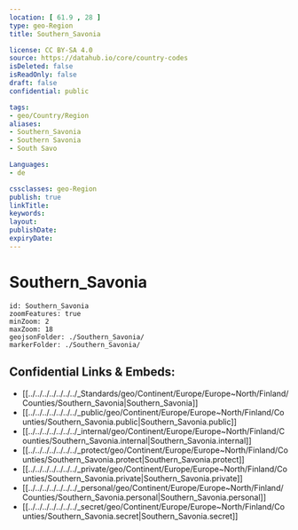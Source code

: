 ```yaml
---
location: [ 61.9 , 28 ] 
type: geo-Region
title: Southern_Savonia

license: CC BY-SA 4.0
source: https://datahub.io/core/country-codes
isDeleted: false
isReadOnly: false
draft: false
confidential: public

tags:
- geo/Country/Region
aliases:
- Southern_Savonia
- Southern Savonia
- South Savo

Languages:
- de

cssclasses: geo-Region
publish: true
linkTitle: 
keywords: 
layout: 
publishDate: 
expiryDate: 
---
```


# Southern_Savonia

```leaflet
id: Southern_Savonia
zoomFeatures: true 
minZoom: 2 
maxZoom: 18
geojsonFolder: ./Southern_Savonia/
markerFolder: ./Southern_Savonia/
```


## Confidential Links & Embeds: 
- [[../../../../../../../_Standards/geo/Continent/Europe/Europe~North/Finland/Counties/Southern_Savonia|Southern_Savonia]] 
- [[../../../../../../../_public/geo/Continent/Europe/Europe~North/Finland/Counties/Southern_Savonia.public|Southern_Savonia.public]] 
- [[../../../../../../../_internal/geo/Continent/Europe/Europe~North/Finland/Counties/Southern_Savonia.internal|Southern_Savonia.internal]] 
- [[../../../../../../../_protect/geo/Continent/Europe/Europe~North/Finland/Counties/Southern_Savonia.protect|Southern_Savonia.protect]] 
- [[../../../../../../../_private/geo/Continent/Europe/Europe~North/Finland/Counties/Southern_Savonia.private|Southern_Savonia.private]] 
- [[../../../../../../../_personal/geo/Continent/Europe/Europe~North/Finland/Counties/Southern_Savonia.personal|Southern_Savonia.personal]] 
- [[../../../../../../../_secret/geo/Continent/Europe/Europe~North/Finland/Counties/Southern_Savonia.secret|Southern_Savonia.secret]] 

